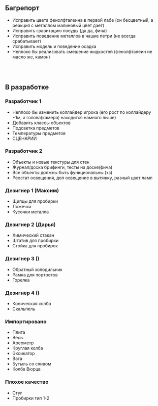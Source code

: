 ## Багрепорт ##
* Исправить цвета фенолфталеина в первой лабе (он бесцветный, а реакция с металлом малиновый цвет дает)
* Исправить гравитацию посуды (да да, фича)
* Исправить поведение металлов в чашке петри (не всегда срабатывает)
* Исправить модель и поведение осадка
* Неплохо бы реализовать смешение жидкостей (фенолфталеин не масло же, камон)

</br>
</br>  

## В разработке ##

### Разработчик 1
* Неплохо бы изменить коллайдер игрока (его рост по коллайдеру ~1м, а голова(камера) находится намного выше)
* Добавить классы объектов
* Подсветка предметов
* Температуры предметов
* СЦЕНАРИИ

### Разработчик 2
* Объекты и новые текстуры для стен
* Журнал/доска брифинги, тесты на доске(фича)
* Все объекты должны быть функциональны (хз)
* Реостат освещения, доп освещение в вытяжку, разный цвет ламп

### Дезигнер 1 (Максим)
* Щипцы для пробирки
* Ложечка
* Кусочки металла

### Дезигнер 2 (Дарья)
* Химический стакан 
* Штатив для пробирки
* Стойка для пробирок

### Дезигнер 3 ()
* Обратный холодильник
* Рамка для портретов
* Горелка

### Дезигнер 4 ()
* Коническая колба
* Скальпель

### Импортировано
* Плита
* Весы
* Ареометр
* Круглая колба
* Эксикатор
* Вата
* Бутыль со сливом
* Колба Вюрца

### Плохое качество 
* Стул
* Пробирки тип 1-2
